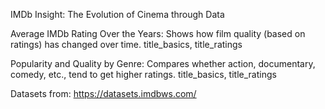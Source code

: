 IMDb Insight: The Evolution of Cinema through Data

Average IMDb Rating Over the Years:
Shows how film quality (based on ratings) has changed over time.
title_basics, title_ratings

Popularity and Quality by Genre:
Compares whether action, documentary, comedy, etc., tend to get higher ratings.
title_basics, title_ratings

Datasets from: https://datasets.imdbws.com/
